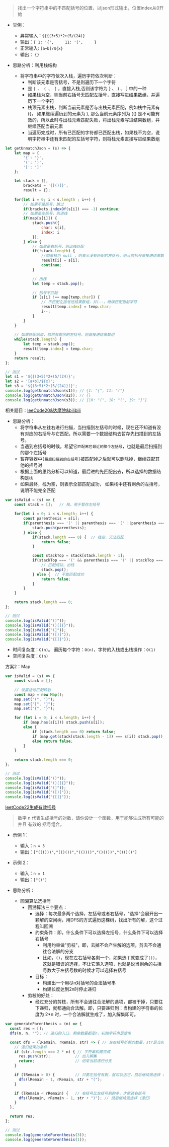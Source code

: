 > 找出一个字符串中的不匹配括号的位置，以json形式输出，位置index从0开始

- 举例：
  - 异常输入：`${{(3+5)*2+(5/(24)}`
  - 输出：`{
            1: '{',    
            11: '(',    
        }`
  - 正常输入: `[a+b]/${x}`
  - 输出： `{}`


- 思路分析：利用栈结构
  - 将字符串中的字符依次入栈，遍历字符依次判断：
    - 判断该元素是否括号，不是则遍历下一个字符
    - 是 `{ 、 ( 、 [` ，直接入栈,否则该字符为 } 、 ) 、 ] 中的一种
    - 如果栈为空，则当前右括号无匹配左括号，直接写进结果数组，并遍历下一个字符
    - 栈顶元素出栈，判断当前元素是否与出栈元素匹配，例如栈中元素有 ({， 如果继续遍历到的元素为 ), 那么当前元素序列为 ({) 是不可能有效的，所以此时与出栈元素匹配失败，将出栈元素写进结果数组，并继续匹配当前元素
    - 当遍历完成时，所有已匹配的字符都已匹配出栈，如果栈不为空，说明字符串中还有未匹配的左括号字符，则将栈元素直接写进结果数组

```javascript
let getUnmatchJson = (s) => {
    let map = {
        '{': '}',
        '(': ')',
        '[': ']'
    };

    let stack = [], 
        brackets = '{[()]}', 
        result = {};
    
    for(let i = 0; i < s.length ; i++) {
        // 如果不是括号，跳过
        if(brackets.indexOf(s[i]) === -1) continue;
        // 如果是左括号，则进栈
        if(map[s[i]]) {
            stack.push({
                char: s[i],
                index: i
            });
        } else {
            // 如果是右括号，则出栈匹配
            if(!stack.length) {
                //如果栈为 null ，则表示没有匹配的左括号，则当前括号直接进结果数组
                result[i] = s[i];
                continue;
            }

            // 出栈
            let temp = stack.pop();

            // 括号不匹配
            if (s[i] !== map[temp.char]) {
                // 不匹配左括号进结果数组，并i--，继续匹配当前字符
                result[temp.index] = temp.char;
                i--;
            }
        }
    }
    
    // 如果匹配结束，依然有剩余的左括号，则直接进结果数组
    while(stack.length) {
        let temp = stack.pop();
        result[temp.index] = temp.char;
    }
    return result;
};

// 测试
let s1 = '${{(3+5)*2+(5/(24)}';
let s2 = '[a+b]/${x}';
let s3 = '${(3+5)*2+(5/(24)}(}';
console.log(getUnmatchJson(s1)); // {1: "{", 11: "("}
console.log(getUnmatchJson(s2)); // {}
console.log(getUnmatchJson(s3)); // {10: "(", 18: "(", 19: "}"}
```


相关题目：[leeCode20&达摩院&bilibili](https://leetcode-cn.com/problems/valid-parentheses/)

- 思路分析：
  - 将字符串从左往右进行扫描，当扫描到左括号的时候，现在还不知道有没有对应的右括号与它匹配，所以需要一个数据结构去暂存先扫描到的左括号。
  - 当遇到右括号的时候，希望它`匹配离它最近的那个左括号`，也就是最后扫描到的那个左括号
  - 暂存容器中`[最后扫描到的左括号]`被匹配掉之后就可以删除掉，继续匹配其他的括号对
  - 根据上面的思路分析可以知道，最后进的先匹配出去，所以选择的数据结构是`栈`
  - 如果最终，栈为空，则表示全部匹配成功， 如果栈中还有剩余的左括号，说明不能完全匹配

```javascript
var isValid = (s) => {
    const stack = [];   // 栈，用于暂存左括号
    
    for(let i = 0; i < s.length; i++) {
        const parenthesis = s[i];
        if(parenthesis === '(' || parenthesis === '[' ||parenthesis === '{' ) {  // 入栈
            stack.push(parenthesis);
        } else {
            if(stack.length === 0) {  // 栈空，无法匹配
                return false;
            }

            const stackTop = stack[stack.length - 1];
            if(stackTop === '(' && parenthesis === ')' || stackTop === '[' && parenthesis === ']' || stackTop === '{' && parenthesis === '}') {
                // 匹配成功，出栈
                stack.pop();
            } else {  // 不能匹配成功
                return false;
            }
        }
    }

    return stack.length === 0;
};

// 测试
console.log(isValid("()"));
console.log(isValid("()[]{}"));
console.log(isValid("(]"));
console.log(isValid("([)]"));
console.log(isValid("{[]}"));
```

- 时间复杂度：`O(n)`。 遍历每个字符：`O(n)`，字符的入栈或出栈操作：`O(1)`
- 空间复杂度：`O(n)`

方案2：Map
```javascript
var isValid = (s) => {
    const stack = [];

    // 设置括号匹配映射
    const map = new Map();
    map.set("(", ")");
    map.set("[", "]");
    map.set("{", "}");

    for (let i = 0; i < s.length; i++) {
        if (map.has(s[i])) stack.push(s[i]);
        else {
            if (stack.length === 0) return false;
            if (map.get(stack[stack.length - 1]) === s[i]) stack.pop();
            else return false;
        }
    }
    
    return stack.length === 0;
};

// 测试
console.log(isValid("()"));
console.log(isValid("()[]{}"));
console.log(isValid("(]"));
console.log(isValid("([)]"));
console.log(isValid("{[]}"));
```

[leetCode22生成有效括号]()

> 数字 n 代表生成括号的对数，请你设计一个函数，用于能够生成所有可能的并且 有效的 括号组合。

- 示例 1：
  - 输入：`n = 3`
  - 输出：`["((()))","(()())","(())()","()(())","()()()"]`

- 示例 2：
  - 输入：`n = 1`
  - 输出：`["()"]`


- 思路分析：
  - 回溯算法选括号
    - 回溯算法三个要点：
      - 选择：每次最多两个选择，左括号或者右括号，"选择"会展开出一颗解的空间树，用DFS的方式遍历这棵树，找出所有的解，这个过程叫回溯
      - 约束条件：即，什么条件下可以选择左括号，什么条件下可以选择右括号
        - 利用约束做"剪枝"，即，去掉不会产生解的选项，剪去不会通往合法解的分支
        - 比如，`()`，现在左右括号各剩一个，如果选')'就变成了`())`，这就是错误的选择，不让它落入选项，也就是说当剩余的右括号数大于左括号数的时候才可以选择右括号
      - 目标：
        - 构建出一个用尽n对括号的合法括号串
        - 构建长度达到2n时停止递归
    - 剪枝的好处：
      - 经过充分的剪枝，所有不会通往合法解的选项，都被干掉，只要往下递归，就都通向合法解。即，只要递归到：当构建的字符串的长度为 2*n 时，一个合法解就生成了，加入解集即可。

```javascript
var generateParenthesis = (n) => {
  const res = [];
  dfs(n, n, ""); // 递归的入口，剩余数量都是n，初始字符串是空串

  const dfs = (lRemain, rRemain, str) => { // 左右括号所剩的数量，str是当前构建的字符串
    // 递归结束的条件
    if (str.length === 2 * n) { // 字符串构建完成
      res.push(str);           // 加入解集
      return;                  // 结束当前递归分支
    }

    if (lRemain > 0) {         // 只要左括号有剩，就可以选它，然后继续做选择（递归）
      dfs(lRemain - 1, rRemain, str + "(");
    }

    if (lRemain < rRemain) {   // 右括号比左括号剩的多，才能选右括号
      dfs(lRemain, rRemain - 1, str + ")"); // 然后继续做选择（递归）
    }
  };

  return res;
};

// 测试
console.log(generateParenthesis(3));
console.log(generateParenthesis(1));
```